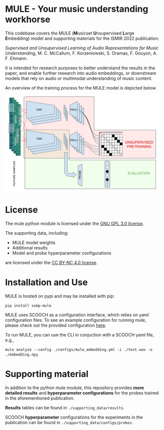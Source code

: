 # MULE - Your music understanding workhorse

This codebase covers the MULE (**M**usicset **U**nsupervised **L**arge **E**mbedding) model and supporting materials for the ISMIR 2022 publication:

*Supervised and Unsupervised Learning of Audio Representations for Music Understanding*, M. C. McCallum, F. Korzeniowski, S. Oramas, F. Gouyon, A. F. Ehmann.

It is intended for research purposes to better understand the results in the paper, and enable further research into audio embeddings, or downstream models that rely on audio or multimodal understanding of music content.

An overview of the training process for the MULE model is depicted below.

![MULE model](/img/MULEDiagram.png?raw=true)

# License

The mule python module is licensed under the [GNU GPL 3.0 license](https://www.gnu.org/licenses/gpl-3.0.en.html).

The supporting data, including:

 - MULE model weights
 - Additional results
 - Model and probe hyperparameter configurations

are licensed under the [CC BY-NC 4.0 license](https://creativecommons.org/licenses/by-nc/4.0/legalcode).

# Installation and Use

MULE is hosted on pypi and may be installed with pip:

```
pip install sxmp-mule
```

MULE uses SCOOCH as a configuration interface, which relies on yaml configuration files. To see an example configuration for running mule, please check out the provided configuration [here](/configs/mule_embedding.yml).

To run MULE, you can use the CLI in conjuction with a SCOOCH yaml file, e.g.,

```
mule analyze --config ./configs/mule_embedding.yml -i ./test.wav -o ./embedding.npy
```

# Supporting material

In addition to the python mule module, this repository provides **more detailed results** and **hyperparameter configurations** for the probes trained in the aforementioned publication.

**Results** tables can be found in `./supporting_data/results`.

SCOOCH **hyperparameter** configurations for the experiments in the publication can be found in `./supporting_data/configs/probes`.
